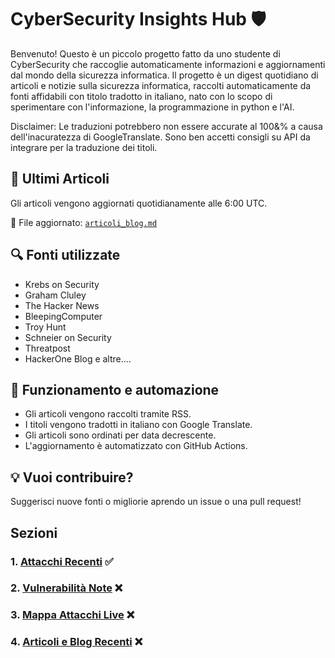 # CyberSecurity Insights Hub 🛡️

Benvenuto! Questo è un piccolo progetto fatto da uno studente di CyberSecurity che raccoglie automaticamente informazioni e aggiornamenti dal mondo della sicurezza informatica.
Il progetto è un digest quotidiano di articoli e notizie sulla sicurezza informatica, raccolti automaticamente da fonti affidabili con titolo tradotto in italiano, nato con lo scopo di sperimentare con l'informazione, la programmazione in python e l'AI.

Disclaimer: Le traduzioni potrebbero non essere accurate al 100&% a causa dell'inacuratezza di GoogleTranslate.
Sono ben accetti consigli su API da integrare per la traduzione dei titoli.


## 📰 Ultimi Articoli

Gli articoli vengono aggiornati quotidianamente alle 6:00 UTC.

📁 File aggiornato: [`articoli_blog.md`](data/articoli_blog.md)

## 🔍 Fonti utilizzate

- Krebs on Security
- Graham Cluley
- The Hacker News
- BleepingComputer
- Troy Hunt
- Schneier on Security
- Threatpost
- HackerOne Blog
  e altre....

## 🤖 Funzionamento e automazione

- Gli articoli vengono raccolti tramite RSS.
- I titoli vengono tradotti in italiano con Google Translate.
- Gli articoli sono ordinati per data decrescente.
- L'aggiornamento è automatizzato con GitHub Actions.

## 💡 Vuoi contribuire?
Suggerisci nuove fonti o migliorie aprendo un issue o una pull request!

## Sezioni

### 1. [Attacchi Recenti](./data/articoli_blog.md) ✅
### 2. [Vulnerabilità Note](./data/vulnerabilita_note.md) ❌
### 3. [Mappa Attacchi Live](./data/mappe_attacchi.md) ❌
### 4. [Articoli e Blog Recenti](./data/articoli_blog.md) ❌


